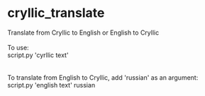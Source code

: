 # cryllic_translate
Translate from Cryllic to English or English to Cryllic<br><br>
To use: <br>
script.py 'cyrllic text' <br><br>
<br>
To translate from English to Cryllic, add 'russian' as an argument: <br>
script.py 'english text' russian
